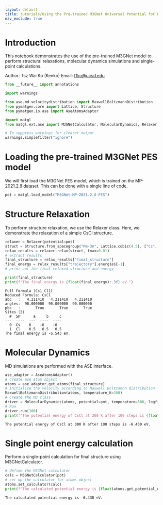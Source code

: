```yaml
---
layout: default
title: tutorials/Using the Pre-trained M3GNet Universal Potential for PES Predictions.md
nav_exclude: true
---
```

# Introduction

This notebook demonstrates the use of the pre-trained M3GNet model to perform structural relaxations, molecular dynamics simulations and single-point calculations.

Author: Tsz Wai Ko (Kenko)
Email: t1ko@ucsd.edu


```python
from __future__ import annotations

import warnings

from ase.md.velocitydistribution import MaxwellBoltzmannDistribution
from pymatgen.core import Lattice, Structure
from pymatgen.io.ase import AseAtomsAdaptor

import matgl
from matgl.ext.ase import M3GNetCalculator, MolecularDynamics, Relaxer

# To suppress warnings for clearer output
warnings.simplefilter("ignore")
```

# Loading the pre-trained M3GNet PES model

We will first load the M3GNet PES model, which is trained on the MP-2021.2.8 dataset. This can be done with a single line of code.


```python
pot = matgl.load_model("M3GNet-MP-2021.2.8-PES")
```

# Structure Relaxation

To perform structure relaxation, we use the Relaxer class. Here, we demonstrate the relaxation of a simple CsCl structure.


```python
relaxer = Relaxer(potential=pot)
struct = Structure.from_spacegroup("Pm-3m", Lattice.cubic(4.5), ["Cs", "Cl"], [[0, 0, 0], [0.5, 0.5, 0.5]])
relax_results = relaxer.relax(struct, fmax=0.01)
# extract results
final_structure = relax_results["final_structure"]
final_energy = relax_results["trajectory"].energies[-1]
# print out the final relaxed structure and energy

print(final_structure)
print(f"The final energy is {float(final_energy):.3f} eV.")
```

    Full Formula (Cs1 Cl1)
    Reduced Formula: CsCl
    abc   :   4.211410   4.211410   4.211410
    angles:  90.000000  90.000000  90.000000
    pbc   :       True       True       True
    Sites (2)
      #  SP      a     b     c
    ---  ----  ---  ----  ----
      0  Cs    0    -0    -0
      1  Cl    0.5   0.5   0.5
    The final energy is -6.543 eV.


# Molecular Dynamics

MD simulations are performed with the ASE interface.


```python
ase_adaptor = AseAtomsAdaptor()
# Create ase atom object
atoms = ase_adaptor.get_atoms(final_structure)
# Initialize the velocity according to Maxwell Boltzamnn distribution
MaxwellBoltzmannDistribution(atoms, temperature_K=300)
# Create the MD class
driver = MolecularDynamics(atoms, potential=pot, temperature=300, logfile="md_trial.log")
# Run
driver.run(100)
print(f"The potential energy of CsCl at 300 K after 100 steps is {float(atoms.get_potential_energy()):.3f} eV.")
```

    The potential energy of CsCl at 300 K after 100 steps is -6.430 eV.


# Single point energy calculation

Perform a single-point calculation for final structure using M3GNetCalculator.


```python
# define the M3GNet calculator
calc = M3GNetCalculator(pot)
# set up the calculator for atoms object
atoms.set_calculator(calc)
print(f"The calculated potential energy is {float(atoms.get_potential_energy()):.3f} eV.")
```

    The calculated potential energy is -6.430 eV.


